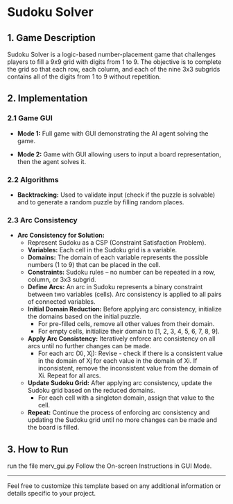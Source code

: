 # Sudoku Solver

## 1. Game Description

Sudoku Solver is a logic-based number-placement game that challenges players to fill a 9x9 grid with digits from 1 to 9. The objective is to complete the grid so that each row, each column, and each of the nine 3x3 subgrids contains all of the digits from 1 to 9 without repetition.

## 2. Implementation

### 2.1 Game GUI

- **Mode 1:** Full game with GUI demonstrating the AI agent solving the game.
  
- **Mode 2:** Game with GUI allowing users to input a board representation, then the agent solves it.

### 2.2 Algorithms

- **Backtracking:** Used to validate input (check if the puzzle is solvable) and to generate a random puzzle by filling random places.

### 2.3 Arc Consistency

- **Arc Consistency for Solution:**
  - Represent Sudoku as a CSP (Constraint Satisfaction Problem).
  - **Variables:** Each cell in the Sudoku grid is a variable.
  - **Domains:** The domain of each variable represents the possible numbers (1 to 9) that can be placed in the cell.
  - **Constraints:** Sudoku rules – no number can be repeated in a row, column, or 3x3 subgrid.
  - **Define Arcs:** An arc in Sudoku represents a binary constraint between two variables (cells). Arc consistency is applied to all pairs of connected variables.
  - **Initial Domain Reduction:** Before applying arc consistency, initialize the domains based on the initial puzzle.
    - For pre-filled cells, remove all other values from their domain.
    - For empty cells, initialize their domain to [1, 2, 3, 4, 5, 6, 7, 8, 9].
  - **Apply Arc Consistency:** Iteratively enforce arc consistency on all arcs until no further changes can be made.
    - For each arc (Xi, Xj): Revise - check if there is a consistent value in the domain of Xj for each value in the domain of Xi. If inconsistent, remove the inconsistent value from the domain of Xi. Repeat for all arcs.
  - **Update Sudoku Grid:** After applying arc consistency, update the Sudoku grid based on the reduced domains.
    - For each cell with a singleton domain, assign that value to the cell.
  - **Repeat:** Continue the process of enforcing arc consistency and updating the Sudoku grid until no more changes can be made and the board is filled.

## 3. How to Run

run the file merv_gui.py 
Follow the On-screen Instructions in GUI Mode.



---

Feel free to customize this template based on any additional information or details specific to your project.
